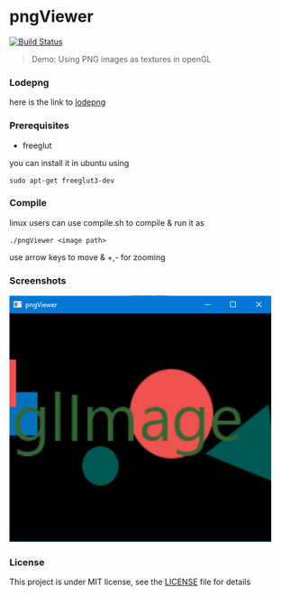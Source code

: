 # pngViewer
[![Build Status](https://travis-ci.org/RaghavaDhanya/pngViewer.svg?branch=master)](https://travis-ci.org/RaghavaDhanya/pngViewer)
> Demo: Using PNG images as textures in openGL

### Lodepng 
here is the link to [lodepng](http://lodev.org/lodepng/)
 
### Prerequisites
* freeglut

you can install it in ubuntu using
```
sudo apt-get freeglut3-dev
```

### Compile
linux users can use compile.sh to compile
& run it as
```
./pngViewer <image path>
```
use arrow keys to move & +,- for zooming
 
### Screenshots
![screenshot](Screenshot.png)

### License
This project is under MIT license, see the [LICENSE](LICENSE) file for details
